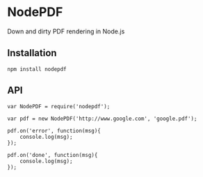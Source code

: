 # NodePDF

Down and dirty PDF rendering in Node.js

## Installation

````
npm install nodepdf
````

## API

````
var NodePDF = require('nodepdf');

var pdf = new NodePDF('http://www.google.com', 'google.pdf');

pdf.on('error', function(msg){
	console.log(msg);
});

pdf.on('done', function(msg){
	console.log(msg);
});

````